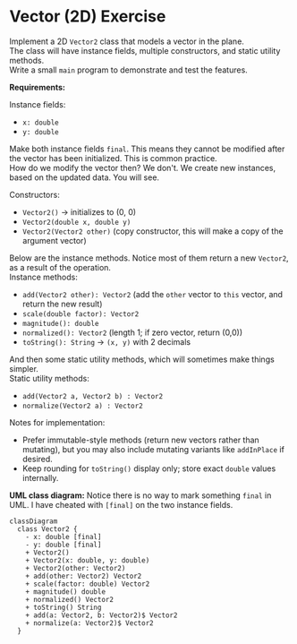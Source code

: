 # Vector (2D) Exercise

Implement a 2D `Vector2` class that models a vector in the plane.\
The class will have instance fields, multiple constructors, and static utility methods.\
Write a small `main` program to demonstrate and test the features.

**Requirements:**

Instance fields: 
- `x: double`
- `y: double`

Make both instance fields `final`. This means they cannot be modified after the vector has been initialized. This is common practice.\
How do we modify the vector then? We don't. We create new instances, based on the updated data. You will see.

Constructors:
  - `Vector2()` → initializes to (0, 0)
  - `Vector2(double x, double y)`
  - `Vector2(Vector2 other)` (copy constructor, this will make a copy of the argument vector)
  
Below are the instance methods. Notice most of them return a new `Vector2`, as a result of the operation.\
Instance methods:
  - `add(Vector2 other): Vector2` (add the `other` vector to `this` vector, and return the new result)
  - `scale(double factor): Vector2`
  - `magnitude(): double`
  - `normalized(): Vector2` (length 1; if zero vector, return (0,0))
  - `toString(): String` → `(x, y)` with 2 decimals

And then some static utility methods, which will sometimes make things simpler.\
Static utility methods:
  - `add(Vector2 a, Vector2 b) : Vector2`
  - `normalize(Vector2 a) : Vector2`



Notes for implementation:
- Prefer immutable-style methods (return new vectors rather than mutating), but you may also include mutating variants like `addInPlace` if desired.
- Keep rounding for `toString()` display only; store exact `double` values internally.


**UML class diagram:**
Notice there is no way to mark something `final` in UML. I have cheated with `[final]` on the two instance fields.

```mermaid
classDiagram
  class Vector2 {
    - x: double [final]
    - y: double [final]
    + Vector2()
    + Vector2(x: double, y: double)
    + Vector2(other: Vector2)
    + add(other: Vector2) Vector2
    + scale(factor: double) Vector2
    + magnitude() double
    + normalized() Vector2
    + toString() String
    + add(a: Vector2, b: Vector2)$ Vector2
    + normalize(a: Vector2)$ Vector2
  }
```


